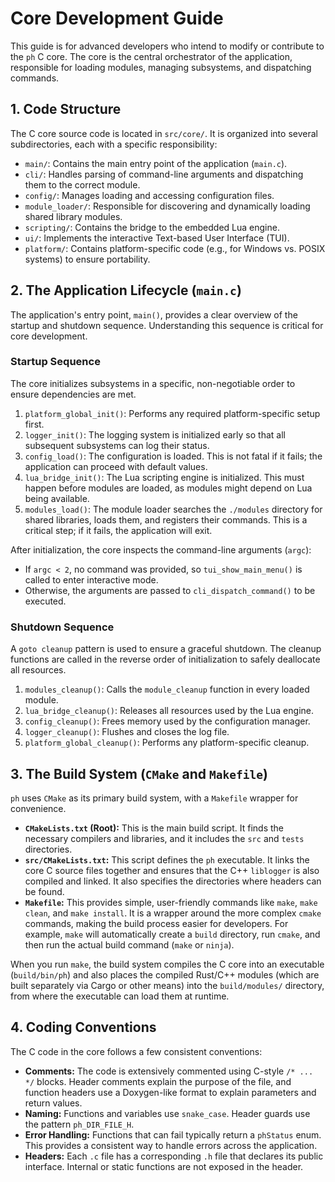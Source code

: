 # Core Development Guide

This guide is for advanced developers who intend to modify or contribute to the `ph` C core. The core is the central orchestrator of the application, responsible for loading modules, managing subsystems, and dispatching commands.

## 1. Code Structure

The C core source code is located in `src/core/`. It is organized into several subdirectories, each with a specific responsibility:

- `main/`: Contains the main entry point of the application (`main.c`).
- `cli/`: Handles parsing of command-line arguments and dispatching them to the correct module.
- `config/`: Manages loading and accessing configuration files.
- `module_loader/`: Responsible for discovering and dynamically loading shared library modules.
- `scripting/`: Contains the bridge to the embedded Lua engine.
- `ui/`: Implements the interactive Text-based User Interface (TUI).
- `platform/`: Contains platform-specific code (e.g., for Windows vs. POSIX systems) to ensure portability.

## 2. The Application Lifecycle (`main.c`)

The application's entry point, `main()`, provides a clear overview of the startup and shutdown sequence. Understanding this sequence is critical for core development.

### Startup Sequence

The core initializes subsystems in a specific, non-negotiable order to ensure dependencies are met.

1.  `platform_global_init()`: Performs any required platform-specific setup first.
2.  `logger_init()`: The logging system is initialized early so that all subsequent subsystems can log their status.
3.  `config_load()`: The configuration is loaded. This is not fatal if it fails; the application can proceed with default values.
4.  `lua_bridge_init()`: The Lua scripting engine is initialized. This must happen before modules are loaded, as modules might depend on Lua being available.
5.  `modules_load()`: The module loader searches the `./modules` directory for shared libraries, loads them, and registers their commands. This is a critical step; if it fails, the application will exit.

After initialization, the core inspects the command-line arguments (`argc`):
- If `argc < 2`, no command was provided, so `tui_show_main_menu()` is called to enter interactive mode.
- Otherwise, the arguments are passed to `cli_dispatch_command()` to be executed.

### Shutdown Sequence

A `goto cleanup` pattern is used to ensure a graceful shutdown. The cleanup functions are called in the reverse order of initialization to safely deallocate all resources.

1.  `modules_cleanup()`: Calls the `module_cleanup` function in every loaded module.
2.  `lua_bridge_cleanup()`: Releases all resources used by the Lua engine.
3.  `config_cleanup()`: Frees memory used by the configuration manager.
4.  `logger_cleanup()`: Flushes and closes the log file.
5.  `platform_global_cleanup()`: Performs any platform-specific cleanup.

## 3. The Build System (`CMake` and `Makefile`)

`ph` uses `CMake` as its primary build system, with a `Makefile` wrapper for convenience.

- **`CMakeLists.txt` (Root):** This is the main build script. It finds the necessary compilers and libraries, and it includes the `src` and `tests` directories.
- **`src/CMakeLists.txt`:** This script defines the `ph` executable. It links the core C source files together and ensures that the C++ `liblogger` is also compiled and linked. It also specifies the directories where headers can be found.
- **`Makefile`:** This provides simple, user-friendly commands like `make`, `make clean`, and `make install`. It is a wrapper around the more complex `cmake` commands, making the build process easier for developers. For example, `make` will automatically create a `build` directory, run `cmake`, and then run the actual build command (`make` or `ninja`).

When you run `make`, the build system compiles the C core into an executable (`build/bin/ph`) and also places the compiled Rust/C++ modules (which are built separately via Cargo or other means) into the `build/modules/` directory, from where the executable can load them at runtime.

## 4. Coding Conventions

The C code in the core follows a few consistent conventions:

- **Comments:** The code is extensively commented using C-style `/* ... */` blocks. Header comments explain the purpose of the file, and function headers use a Doxygen-like format to explain parameters and return values.
- **Naming:** Functions and variables use `snake_case`. Header guards use the pattern `ph_DIR_FILE_H`.
- **Error Handling:** Functions that can fail typically return a `phStatus` enum. This provides a consistent way to handle errors across the application.
- **Headers:** Each `.c` file has a corresponding `.h` file that declares its public interface. Internal or static functions are not exposed in the header.

